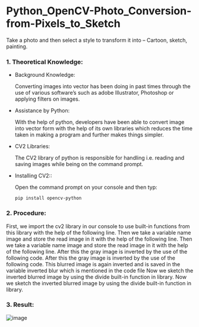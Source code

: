 # Python_OpenCV-Photo_Conversion-from-Pixels_to_Sketch

Take a photo and then select a style to transform it into – Cartoon, sketch, painting.


  ### 1. Theoretical Knowledge:
  - Background Knowledge:
  
      Converting images into vector has been doing in past times through the use of various software’s such as adobe Illustrator, Photoshop or applying filters on             images.
      
  - Assistance by Python:
  
      With the help of python, developers have been able to convert image into vector form with the help of its own libraries which reduces the time taken in making a         program and further makes things simpler.
      
   - CV2 Libraries:
  
      The CV2 library of python is responsible for handling i.e. reading and saving images while being on the command prompt.
      
   - Installing CV2::
  
      Open the command prompt on your console and then typ:
         
         pip install opencv-python
         
  ### 2. Procedure:
     
   First, we import the cv2 library in our console to use built-in functions from this library with the help of the following line. Then we take a variable name image    and store the read image in it with the help of the following line. Then we take a variable name image and store the read image in it with the help of the following    line. After this the gray image is inverted by the use of the following code. After this the gray image is inverted by the use of the following code. This blurred      image is again inverted and is saved in the variable inverted blur which is mentioned in the code file Now we sketch the inverted blurred image by using the divide    built-in function in library. Now we sketch the inverted blurred image by using the divide built-in function in library.




### 3. Result:
  ![image](https://user-images.githubusercontent.com/97732099/200860741-17c01c5b-83df-46c4-bd5e-5202ed41221e.png)

         
      
     
      
     
    


